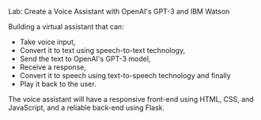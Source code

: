 Lab: Create a Voice Assistant with OpenAI's GPT-3 and IBM Watson

Building a virtual assistant that can:
- Take voice input,
- Convert it to text using speech-to-text technology,
- Send the text to OpenAI's GPT-3 model,
- Receive a response,
- Convert it to speech using text-to-speech technology and finally
- Play it back to the user.

The voice assistant will have a responsive front-end using HTML, CSS, and JavaScript, and a reliable back-end using Flask.
